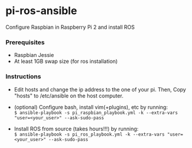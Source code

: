 # pi-ros-ansible  
Configure Raspbian in Raspberry Pi 2 and install ROS  

### Prerequisites  
- Raspbian Jessie  
- At least 1GB swap size (for ros installation)

### Instructions  
- Edit hosts and change the ip address to the one of your pi. Then, Copy "hosts" to /etc/ansible on the host computer.  

- (optional) Configure bash, install vim(+plugins), etc by running:  
`$ ansible-playbook -s pi_raspbian_playbook.yml -k --extra-vars "user=<your_user>" --ask-sudo-pass`

- Install ROS from source (takes hours!!!) by running:  
`$ ansible-playbook -s pi_ros_playbook.yml -k --extra-vars "user=<your_user>" --ask-sudo-pass`
